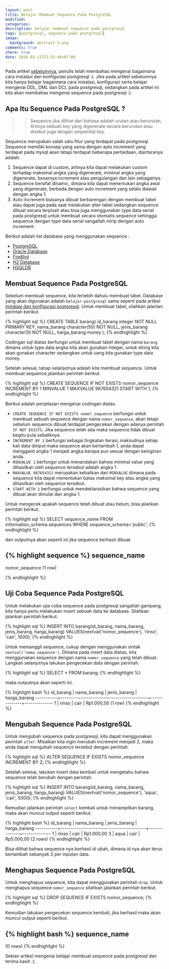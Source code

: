 ```yaml
---
layout: post
title: Belajar Membuat Sequence Pada PostgreSQL
modified:
categories: 
description: belajar membuat sequence pada postgresql
tags: [postgresql, sequence pada postgresql]
image:
  background: abstract-3.png
comments: true
share: true
date: 2016-03-11T21:15:46+07:00
---
```


Pada artikel [sebelumnya](https://rizkimufrizal.github.io/instalasi-dan-konfigurasi-postgresql/), penulis telah membahas mengenai bagaimana cara instalasi dan konfigurasi postgresql :). Jika pada artikel sebelumnya kita hanya belajar bagaimana cara instalasi, konfigurasi serta belajar mengenai DDL, DML dan DCL pada postgresql, sedangkan pada artikel ini kita akan membahas mengenai sequence pada postgresql :).

## Apa Itu Sequence Pada PostgreSQL ?

>>Sequence jika dilihat dari bahasa adalah urutan atau berurutan, Artinya sebuah key yang digenerate secara berurutan atau disebut juga dengan sequential key.

Sequence merupakan salah satu fitur yang terdapat pada postgresql. Sequence memiliki konsep yang sama dengan auto increment yang terdapat pada mysql akan tetapi terdapat beberapa perbedaan, diantaranya adalah.

1. Sequence dapat di custom, artinya kita dapat melakukan custom terhadap maksimal angka yang digenerate, minimal angka yang digenerate, besarnya increment atau pengulangan dan lain sebagainya.
2. Sequence bersifat dinamic, dimana kita dapat menentukan angka awal yang digenerate, berbeda dengan auto increment yang selalu diawali dengan angka 1.
3. Auto increment biasanya dibuat berbarengan dengan membuat tabel atau dapat juga pada saat melakukan alter tabel sedangkan sequence dibuat secara terpisah atau bisa juga menggunakan type data serial pada postgresql untuk membuat secara otomatis sequence sehingga sequence dengan type data serial sangatlah mirip dengan auto increment.

Berikut adalah list database yang menggunakan sequence :

* [PostgreSQL](http://www.postgresql.org/)
* [Oracle Database](https://www.oracle.com/database/index.html)
* [FireBird](http://www.firebirdsql.org/)
* [H2 Database](http://www.h2database.com/html/main.html)
* [HSQLDB](http://hsqldb.org/)

## Membuat Sequence Pada PostgreSQL

Sebelum membuat sequence, kita terlebih dahulu membuat tabel. Database yang akan digunakan adalah `belajar-postgresql` sama seperti pada artikel [instalasi dan konfigurasi postgresql](https://rizkimufrizal.github.io/instalasi-dan-konfigurasi-postgresql/). Untuk membuat tabel, silahkan jalanlan perintah berikut.

{% highlight sql %}
CREATE TABLE barang(
    id_barang integer NOT NULL PRIMARY KEY,
    nama_barang character(50) NOT NULL,
    jenis_barang character(5) NOT NULL,
    harga_barang money
);
{% endhighlight %}

Codingan sql diatas berfungsi untuk membuat tabel dengan nama `barang` dimana untuk type data angka kita akan gunakan integer, untuk string kita akan gunakan character sedangkan untuk uang kita gunakan type data money.

Setelah selesai, tahap selanjutnya adalah kita membuat sequence. Untuk membuat sequence jalankan perintah berikut.

{% highlight sql %}
CREATE SEQUENCE IF NOT EXISTS nomor_sequence
    INCREMENT BY 1
    MINVALUE 1
    MAXVALUE 987654321
    START WITH 1;
{% endhighlight %}

Berikut adalah penjelasan mengenai codingan diatas.

* `CREATE SEQUENCE IF NOT EXISTS nomor_sequence` berfungsi untuk membuat sebuah sequence dengan nama `nomor_sequence`, akan tetapi sebelum sequence dibuat terdapat pengecekan dengan adanya perintah `IF NOT EXISTS`. Jika sequence telah ada maka sequence tidak dibuat begitu pula sebaliknya.
* `INCREMENT BY 1` berfungsi sebagai tingkatan iterasi, maksudnya setiap kali data diinput maka sequence akan bertambah 1, anda dapat mengganti angka 1 menjadi angka berapa pun sesuai dengan keinginan anda.
* `MINVALUE 1` berfungsi untuk menandakan bahwa minimal value yang dihasilkan oleh sequence tersebut adalah angka 1.
* `MAXVALUE 987654321` merupakan kebalikan dari `MINVALUE` dimana pada sequence kita dapat menentukan batas maksimal key atau angka yang dihasilkan oleh sequence tersebut.
* `START WITH 1` berfungsi untuk mendeklarasikan bahwa sequence yang dibuat akan dimulai dari angka 1.

Untuk mengecek apakah sequence telah dibuat atau belum, bisa jalankan perintah berikut.

{% highlight sql %}
SELECT sequence_name FROM information_schema.sequences WHERE sequence_schema='public';
{% endhighlight %}

dan outputnya akan seperti ini jika sequence berhasil dibuat.

{% highlight sequence %}
sequence_name
----------------
 nomor_sequence
(1 row)

{% endhighlight %}

## Uji Coba Sequence Pada PostgreSQL

Untuk melakukan ujia coba sequence pada postgresql sangatlah gampang, kita hanya perlu melakukan insert sebuah data ke database. Silahkan jalankan perintah berikut.

{% highlight sql %}
INSERT INTO barang(id_barang, nama_barang, jenis_barang, harga_barang)
VALUES(nextval('nomor_sequence'), 'rinso', 'cair', 1000);
{% endhighlight %}

Untuk memanggil sequence, cukup dengan menggunakan sintak `nextval('nama sequence')`. Dimana pada insert data diatas, kita menggunakan sequence dengan nama `nomor_sequence` yang telah dibuat. Langkah selanjutnya lakukan pengecekan data dengan perintah.

{% highlight sql %}
SELECT * FROM barang;
{% endhighlight %}

maka outputnya akan seperti ini.

{% highlight bash %}
 id_barang |                nama_barang                | jenis_barang | harga_barang 
-----------+-------------------------------------------+--------------+--------------
         1 | rinso                                     | cair         |   Rp1.000,00
(1 row)
{% endhighlight %}

## Mengubah Sequence Pada PostgreSQL

Untuk mengubah sequence pada postgresql, kita dapat menggunakan perintah `alter`. Misalkan kita ingin merubah increment menjadi 2, maka anda dapat mengubah sequence tersebut dengan perintah.

{% highlight sql %}
ALTER SEQUENCE IF EXISTS nomor_sequence
    INCREMENT BY 2;
{% endhighlight %}

Setelah selesai, lakukan insert data kembali untuk mengetahu bahwa sequence telah berubah dengan perintah.

{% highlight sql %}
INSERT INTO barang(id_barang, nama_barang, jenis_barang, harga_barang)
VALUES(nextval('nomor_sequence'), 'aqua', 'cair', 5000);
{% endhighlight %}

Kemudian jalankan perintah `select` kembali untuk menampilkan barang, maka akan muncul output seperti berikut.

{% highlight bash %}
 id_barang |                 nama_barang              | jenis_barang | harga_barang 
-----------+------------------------------------------+--------------+--------------
         1 | rinso                                    | cair         |   Rp1.000,00
         3 | aqua                                     | cair         |   Rp5.000,00
(2 rows)
{% endhighlight %}

Bisa dilihat bahwa sequence nya berhasil di ubah, dimana id nya akan terus bertambah sebanyak 2 per inputan data.

## Menghapus Sequence Pada PostgreSQL

Untuk menghapus sequence, kita dapat menggunakan perintah `drop`. Untuk menghapus sequence `nomor_sequence` silahkan jalankan perintah berikut.

{% highlight sql %}
DROP SEQUENCE IF EXISTS nomor_sequence;
{% endhighlight %}

Kemudian lakukan pengecekan sequence kembali, jika berhasil maka akan muncul output seperti berikut.

{% highlight bash %}
sequence_name 
---------------
(0 rows)
{% endhighlight %}

Sekian artikel mengenai belajar membuat sequence pada postgresql dan terima kasih :).